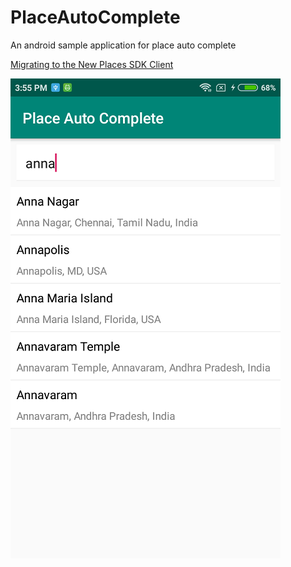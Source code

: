 # PlaceAutoComplete

An android sample application for place auto complete

[Migrating to the New Places SDK Client](https://developers.google.com/places/android-sdk/client-migration)

![Screenshot](screenshot.png)
